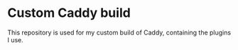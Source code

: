 # Custom Caddy build

This repository is used for my custom build of Caddy,
containing the plugins I use.
